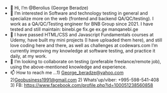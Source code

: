 - 👋 Hi, I’m @Berolius (George Beradze)
- 👀 I’m interested in Software and technology testing in general and specialize more on the web (frontend and backend QA/QC/testing). I work as a QA/QC/Testing engineer for BNB Group since 2021. I have tested and still maintain: binebi.ge fix.ge ex.ge manqanebi.ge
- 🌱 I have passed HTML/CSS and Javascript Fundamentals courses at Udemy, have built my mini projects (I have uploaded them here), and still love coding here and there, as well as challenges at codewars.com  I’m currently improving my knowledge at software testing,  and practice it daily, at my work.
- 💞️ I’m looking to collaborate on testing (preferable freelance/remote job), using the above-mentioned knowledge and experience.
- 📫 How to reach me ...1) George_beradze@yahoo.com 2)Geobusiness1991@gmail.com  2) Whats'up/viber: +995-598-541-408 3) FB: https://www.facebook.com/profile.php?id=100051238560858


<!---
BBerolius/Berolius is a ✨ special ✨ repository because its `README.md` (this file) appears on your GitHub profile.
You can click the Preview link to take a look at your changes.
--->
